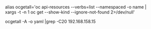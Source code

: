 alias ocgetall='oc api-resources --verbs=list --namespaced -o name | xargs -t -n 1 oc get --show-kind --ignore-not-found 2>/dev/null'

ocgetall -A -o yaml |grep -C20 192.168.158.15
